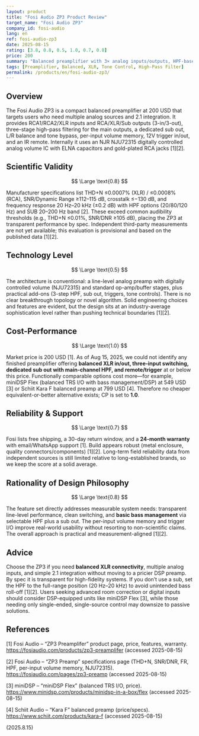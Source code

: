 ```yaml
---
layout: product
title: "Fosi Audio ZP3 Product Review"
target_name: "Fosi Audio ZP3"
company_id: fosi-audio
lang: en
ref: fosi-audio-zp3
date: 2025-08-15
rating: [3.8, 0.8, 0.5, 1.0, 0.7, 0.8]
price: 200
summary: "Balanced preamplifier with 3× analog inputs/outputs, HPF-based 2.1 bass management, digitally controlled volume (NJU72315), and remote/trigger; transparent catalog specs at 200 USD."
tags: [Preamplifier, Balanced, XLR, Tone Control, High-Pass Filter]
permalink: /products/en/fosi-audio-zp3/
---
```


## Overview

The Fosi Audio ZP3 is a compact balanced preamplifier at 200 USD that targets users who need multiple analog sources and 2.1 integration. It provides RCA1/RCA2/XLR inputs and RCA/XLR/Sub outputs (3-in/3-out), three-stage high-pass filtering for the main outputs, a dedicated sub out, L/R balance and tone bypass, per-input volume memory, 12V trigger in/out, and an IR remote. Internally it uses an NJR NJU72315 digitally controlled analog volume IC with ELNA capacitors and gold-plated RCA jacks [1][2].

## Scientific Validity

$$ \Large \text{0.8} $$

Manufacturer specifications list THD+N ≤0.0007% (XLR) / ≤0.0008% (RCA), SNR/Dynamic Range ≥112–115 dB, crosstalk ≤−130 dB, and frequency response 20 Hz–20 kHz (±0.2 dB) with HPF options (20/80/120 Hz) and SUB 20–200 Hz band [2]. These exceed common audibility thresholds (e.g., THD+N ≤0.01%, SNR/DNR ≥105 dB), placing the ZP3 at transparent performance by spec. Independent third-party measurements are not yet available; this evaluation is provisional and based on the published data [1][2].

## Technology Level

$$ \Large \text{0.5} $$

The architecture is conventional: a line-level analog preamp with digitally controlled volume (NJU72315) and standard op-amp/buffer stages, plus practical add-ons (3-step HPF, sub out, triggers, tone controls). There is no clear breakthrough topology or novel algorithm. Solid engineering choices and features are evident, but the design sits at an industry-average sophistication level rather than pushing technical boundaries [1][2].

## Cost-Performance

$$ \Large \text{1.0} $$

Market price is 200 USD [1]. As of Aug 15, 2025, we could not identify any finished preamplifier offering **balanced XLR in/out, three-input switching, dedicated sub out with main-channel HPF, and remote/trigger** at or below this price. Functionally comparable options cost more—for example, miniDSP Flex (balanced TRS I/O with bass management/DSP) at 549 USD [3] or Schiit Kara F balanced preamp at 799 USD [4]. Therefore no cheaper equivalent-or-better alternative exists; CP is set to **1.0**.

## Reliability & Support

$$ \Large \text{0.7} $$

Fosi lists free shipping, a 30-day return window, and a **24-month warranty** with email/WhatsApp support [1]. Build appears robust (metal enclosure, quality connectors/components) [1][2]. Long-term field reliability data from independent sources is still limited relative to long-established brands, so we keep the score at a solid average.

## Rationality of Design Philosophy

$$ \Large \text{0.8} $$

The feature set directly addresses measurable system needs: transparent line-level performance, clean switching, and **basic bass management** via selectable HPF plus a sub out. The per-input volume memory and trigger I/O improve real-world usability without resorting to non-scientific claims. The overall approach is practical and measurement-aligned [1][2].

## Advice

Choose the ZP3 if you need **balanced XLR connectivity**, multiple analog inputs, and simple 2.1 integration without moving to a pricier DSP preamp. By spec it is transparent for high-fidelity systems. If you don’t use a sub, set the HPF to the full-range position (20 Hz–20 kHz) to avoid unintended bass roll-off [1][2]. Users seeking advanced room correction or digital inputs should consider DSP-equipped units like miniDSP Flex [3], while those needing only single-ended, single-source control may downsize to passive solutions.

## References

[1] Fosi Audio – “ZP3 Preamplifer” product page, price, features, warranty. https://fosiaudio.com/products/zp3-preamplifer (accessed 2025-08-15)

[2] Fosi Audio – “ZP3 Preamp” specifications page (THD+N, SNR/DNR, FR, HPF, per-input volume memory, NJU72315). https://fosiaudio.com/pages/zp3-preamp (accessed 2025-08-15)

[3] miniDSP – “miniDSP Flex” (balanced TRS I/O, price). https://www.minidsp.com/products/minidsp-in-a-box/flex (accessed 2025-08-15)

[4] Schiit Audio – “Kara F” balanced preamp (price/specs). https://www.schiit.com/products/kara-f (accessed 2025-08-15)

(2025.8.15)

